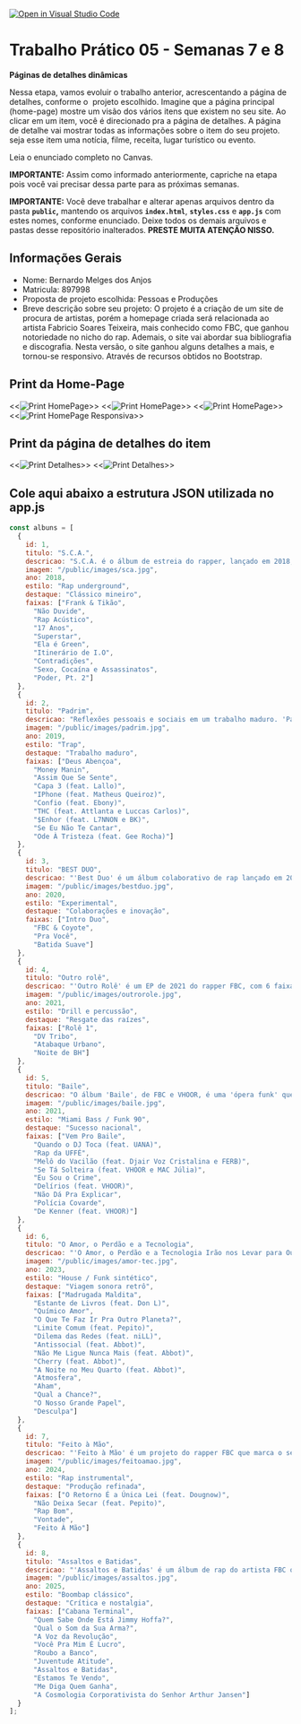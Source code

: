 [![Open in Visual Studio Code](https://classroom.github.com/assets/open-in-vscode-2e0aaae1b6195c2367325f4f02e2d04e9abb55f0b24a779b69b11b9e10269abc.svg)](https://classroom.github.com/online_ide?assignment_repo_id=20648572&assignment_repo_type=AssignmentRepo)
# Trabalho Prático 05 - Semanas 7 e 8

**Páginas de detalhes dinâmicas**

Nessa etapa, vamos evoluir o trabalho anterior, acrescentando a página de detalhes, conforme o  projeto escolhido. Imagine que a página principal (home-page) mostre um visão dos vários itens que existem no seu site. Ao clicar em um item, você é direcionado pra a página de detalhes. A página de detalhe vai mostrar todas as informações sobre o item do seu projeto. seja esse item uma notícia, filme, receita, lugar turístico ou evento.

Leia o enunciado completo no Canvas. 

**IMPORTANTE:** Assim como informado anteriormente, capriche na etapa pois você vai precisar dessa parte para as próximas semanas. 

**IMPORTANTE:** Você deve trabalhar e alterar apenas arquivos dentro da pasta **`public`,** mantendo os arquivos **`index.html`**, **`styles.css`** e **`app.js`** com estes nomes, conforme enunciado. Deixe todos os demais arquivos e pastas desse repositório inalterados. **PRESTE MUITA ATENÇÃO NISSO.**

## Informações Gerais

- Nome: Bernardo Melges dos Anjos
- Matricula: 897998
- Proposta de projeto escolhida: Pessoas e Produções 
- Breve descrição sobre seu projeto: O projeto é a criação de um site de procura de artistas, porém a homepage criada será relacionada ao artista Fabricio Soares Teixeira, mais conhecido como FBC, que ganhou notoriedade no nicho do rap. Ademais, o site vai abordar sua bibliografia e discografia. 
Nesta versão, o site ganhou alguns detalhes a mais, e tornou-se responsivo. Através de recursos obtidos no Bootstrap.

## Print da Home-Page

<<![Print HomePage](public/images/print1.png)>>
<<![Print HomePage](public/images/print2.png)>>
<<![Print HomePage](public/images/print3.png)>>
<<![Print HomePage Responsiva](public/images/resposividade.png)>>

## Print da página de detalhes do item

<<![Print Detalhes](public/images/detalhes1.png)>>
<<![Print Detalhes](public/images/detalhes2.png)>>


## Cole aqui abaixo a estrutura JSON utilizada no app.js

```javascript
const albuns = [
  {
    id: 1,
    titulo: "S.C.A.",
    descricao: "S.C.A. é o álbum de estreia do rapper, lançado em 2018, que significa Sexo, Cocaína e Assassinatos. O disco se destaca pela produção que mescla elementos de hip-hop 'old school' com uma lírica afiada, abordando temas como a realidade das periferias, a luta por ascensão social e a crítica ao sistema. A capa do álbum é uma releitura de 'INRI', um clássico da banda de metal Sarcófago, e o trabalho foi visto como uma demarcação de território do artista na cena musica ",
    imagem: "/public/images/sca.jpg",
    ano: 2018,
    estilo: "Rap underground",
    destaque: "Clássico mineiro",
    faixas: ["Frank & Tikão",
      "Não Duvide",
      "Rap Acústico",
      "17 Anos",
      "Superstar",
      "Ela é Green",
      "Itinerário de I.O",
      "Contradições",
      "Sexo, Cocaína e Assassinatos",
      "Poder, Pt. 2"]
  },
  {
    id: 2,
    titulo: "Padrim",
    descricao: "Reflexões pessoais e sociais em um trabalho maduro. 'Padrim' é um álbum conceitual lançado em 2019, conhecido por suas letras que exploram a realidade urbana, sentimentos, e a identidade cultural brasileira, muitas vezes usando histórias para abordar racismo, o cotidiano da periferia e os impactos sociais do consumo e da desigualdade, com uma produção musical que mistura trap com outros gêneros. ",
    imagem: "/public/images/padrim.jpg",
    ano: 2019,
    estilo: "Trap",
    destaque: "Trabalho maduro",
    faixas: ["Deus Abençoa",
      "Money Manin",
      "Assim Que Se Sente",
      "Capa 3 (feat. Lallo)",
      "IPhone (feat. Matheus Queiroz)",
      "Confio (feat. Ebony)",
      "THC (feat. Attlanta e Luccas Carlos)",
      "$Enhor (feat. L7NNON e BK)",
      "Se Eu Não Te Cantar",
      "Ode À Tristeza (feat. Gee Rocha)"]
  },
  {
    id: 3,
    titulo: "BEST DUO",
    descricao: "'Best Duo' é um álbum colaborativo de rap lançado em 2020 pelo rapper mineiro FBC e pela artista Iza Sabino, com produção do SMU. O projeto une FBC e Iza Sabino em uma 'festa a dois', com 10 faixas que incluem participações de peso como Djonga, X Sem Peita e Paige. O álbum aborda temas como o amor entre mulheres negras, orgulho, e também reflete sobre o dinheiro, o consumo e as contradições nas periferias. ",
    imagem: "/public/images/bestduo.jpg",
    ano: 2020,
    estilo: "Experimental",
    destaque: "Colaborações e inovação",
    faixas: ["Intro Duo",
      "FBC & Coyote",
      "Pra Você",
      "Batida Suave"]
  },
  {
    id: 4,
    titulo: "Outro rolê",
    descricao: "'Outro Rolê' é um EP de 2021 do rapper FBC, com 6 faixas produzidas por VHOOR, que mantém o conceito de narrar histórias da comunidade mineira e apresenta uma sonoridade com referências ao Drill, além de ter clipes gravados na Europa, especialmente na Suíça. O EP explora o conceito do projeto 'União da Força e da Fé' (UFFÉ) e marca a transição do artista para uma fase mais autêntica e focada em sua arte, sem o objetivo inicial de vender ou ser famoso. Ademais, resgata os tempos de DV Tribo.",
    imagem: "/public/images/outrorole.jpg",
    ano: 2021,
    estilo: "Drill e percussão",
    destaque: "Resgate das raízes",
    faixas: ["Rolê 1",
      "DV Tribo",
      "Atabaque Urbano",
      "Noite de BH"]
  },
  {
    id: 5,
    titulo: "Baile",
    descricao: "O álbum 'Baile', de FBC e VHOOR, é uma 'ópera funk' que reconta a história de um triângulo amoroso envolvendo os personagens Pagode, Jéssica e Paulinho. Inspirado no Miami Bass e no 'passinho' de Belo Horizonte, o álbum busca modernizar o estilo dos anos 90, contando uma narrativa densa de conflitos, danças e tragédias em uma comunidade. A obra mistura a cultura de festas e o estilo periférico com uma história que reflete sobre a vida urbana e as lutas por dignidade. ",
    imagem: "/public/images/baile.jpg",
    ano: 2021,
    estilo: "Miami Bass / Funk 90",
    destaque: "Sucesso nacional",
    faixas: ["Vem Pro Baile",
      "Quando o DJ Toca (feat. UANA)",
      "Rap da UFFÉ",
      "Melô do Vacilão (feat. Djair Voz Cristalina e FERB)",
      "Se Tá Solteira (feat. VHOOR e MAC Júlia)",
      "Eu Sou o Crime",
      "Delírios (feat. VHOOR)",
      "Não Dá Pra Explicar",
      "Polícia Covarde",
      "De Kenner (feat. VHOOR)"]
  },
  {
    id: 6,
    titulo: "O Amor, o Perdão e a Tecnologia",
    descricao: "'O Amor, o Perdão e a Tecnologia Irão nos Levar para Outro Planeta' é o quinto álbum de estúdio do rapper FBC, lançado em 2023, que combina temas de relações humanas e futurismo com inspirações na dance music. O disco, produzido por Pedro Senna e Ugo Ludovico, explora a relação entre amor, perdão e as tecnologias, usando-as como ferramentas para a humanidade buscar novas experiências e um 'outro planeta', seja ele físico ou metafórico. ",
    imagem: "/public/images/amor-tec.jpg",
    ano: 2023,
    estilo: "House / Funk sintético",
    destaque: "Viagem sonora retrô",
    faixas: ["Madrugada Maldita",
      "Estante de Livros (feat. Don L)",
      "Químico Amor",
      "O Que Te Faz Ir Pra Outro Planeta?",
      "Limite Comum (feat. Pepito)",
      "Dilema das Redes (feat. niLL)",
      "Antissocial (feat. Abbot)",
      "Não Me Ligue Nunca Mais (feat. Abbot)",
      "Cherry (feat. Abbot)",
      "A Noite no Meu Quarto (feat. Abbot)",
      "Atmosfera",
      "Aham",
      "Qual a Chance?",
      "O Nosso Grande Papel",
      "Desculpa"]
  },
  {
    id: 7,
    titulo: "Feito à Mão",
    descricao: "'Feito à Mão' é um projeto do rapper FBC que marca o seu retorno ao rap clássico, explorando temas como a desigualdade social e o consumo desenfreado, utilizando batidas feitas à mão através de equipamentos analógicos, como MPCs. O álbum, que conta com a produção de Coyote Beatz, foi lançado em 2024 e apresenta uma sonoridade orgânica e artesanal, com a intenção de ser um manifesto ideológico e um convite à reflexão sobre o sistema.",
    imagem: "/public/images/feitoamao.jpg",
    ano: 2024,
    estilo: "Rap instrumental",
    destaque: "Produção refinada",
    faixas: ["O Retorno É a Única Lei (feat. Dougnow)",
      "Não Deixa Secar (feat. Pepito)",
      "Rap Bom",
      "Vontade",
      "Feito À Mão"]
  },
  {
    id: 8,
    titulo: "Assaltos e Batidas",
    descricao: "'Assaltos e Batidas' é um álbum de rap do artista FBC que se destaca pelo som clássico do boombap, celebrando as urgências do presente nas periferias de Belo Horizonte, onde o artista vive. O projeto, que inclui um curta-metragem, aborda as contradições sociais e o capitalismo, com referências que vão de Marighella ao hino da Internacional Comunista, e é visto como um manifesto político e um grito de denúncia e reflexão sobre a realidade brasileira.",
    imagem: "/public/images/assaltos.jpg",
    ano: 2025,
    estilo: "Boombap clássico",
    destaque: "Crítica e nostalgia",
    faixas: ["Cabana Terminal",
      "Quem Sabe Onde Está Jimmy Hoffa?",
      "Qual o Som da Sua Arma?",
      "A Voz da Revolução",
      "Você Pra Mim É Lucro",
      "Roubo a Banco",
      "Juventude Atitude",
      "Assaltos e Batidas",
      "Estamos Te Vendo",
      "Me Diga Quem Ganha",
      "A Cosmologia Corporativista do Senhor Arthur Jansen"]
  }
];

```